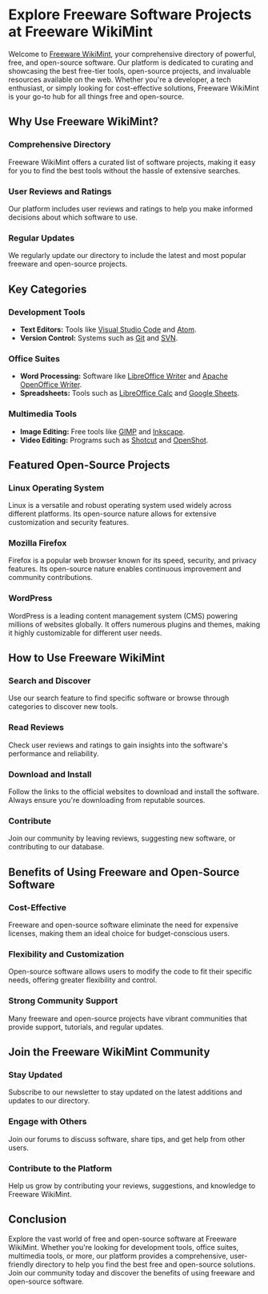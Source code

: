# Explore Freeware Software Projects at Freeware WikiMint

Welcome to [Freeware WikiMint](http://freeware.wikimint.com), your comprehensive directory of powerful, free, and open-source software. Our platform is dedicated to curating and showcasing the best free-tier tools, open-source projects, and invaluable resources available on the web. Whether you're a developer, a tech enthusiast, or simply looking for cost-effective solutions, Freeware WikiMint is your go-to hub for all things free and open-source.

## Why Use Freeware WikiMint?

### Comprehensive Directory

Freeware WikiMint offers a curated list of software projects, making it easy for you to find the best tools without the hassle of extensive searches.

### User Reviews and Ratings

Our platform includes user reviews and ratings to help you make informed decisions about which software to use.

### Regular Updates

We regularly update our directory to include the latest and most popular freeware and open-source projects.

## Key Categories

### Development Tools

- **Text Editors:** Tools like [Visual Studio Code](https://code.visualstudio.com/) and [Atom](https://atom.io/).
- **Version Control:** Systems such as [Git](https://git-scm.com/) and [SVN](https://subversion.apache.org/).

### Office Suites

- **Word Processing:** Software like [LibreOffice Writer](https://www.libreoffice.org/discover/writer/) and [Apache OpenOffice Writer](https://www.openoffice.org/writer/).
- **Spreadsheets:** Tools such as [LibreOffice Calc](https://www.libreoffice.org/discover/calc/) and [Google Sheets](https://www.google.com/sheets/about/).

### Multimedia Tools

- **Image Editing:** Free tools like [GIMP](https://www.gimp.org/) and [Inkscape](https://inkscape.org/).
- **Video Editing:** Programs such as [Shotcut](https://shotcut.org/) and [OpenShot](https://www.openshot.org/).

## Featured Open-Source Projects

### Linux Operating System

Linux is a versatile and robust operating system used widely across different platforms. Its open-source nature allows for extensive customization and security features.

### Mozilla Firefox

Firefox is a popular web browser known for its speed, security, and privacy features. Its open-source nature enables continuous improvement and community contributions.

### WordPress

WordPress is a leading content management system (CMS) powering millions of websites globally. It offers numerous plugins and themes, making it highly customizable for different user needs.

## How to Use Freeware WikiMint

### Search and Discover

Use our search feature to find specific software or browse through categories to discover new tools.

### Read Reviews

Check user reviews and ratings to gain insights into the software's performance and reliability.

### Download and Install

Follow the links to the official websites to download and install the software. Always ensure you're downloading from reputable sources.

### Contribute

Join our community by leaving reviews, suggesting new software, or contributing to our database.

## Benefits of Using Freeware and Open-Source Software

### Cost-Effective

Freeware and open-source software eliminate the need for expensive licenses, making them an ideal choice for budget-conscious users.

### Flexibility and Customization

Open-source software allows users to modify the code to fit their specific needs, offering greater flexibility and control.

### Strong Community Support

Many freeware and open-source projects have vibrant communities that provide support, tutorials, and regular updates.

## Join the Freeware WikiMint Community

### Stay Updated

Subscribe to our newsletter to stay updated on the latest additions and updates to our directory.

### Engage with Others

Join our forums to discuss software, share tips, and get help from other users.

### Contribute to the Platform

Help us grow by contributing your reviews, suggestions, and knowledge to Freeware WikiMint.

## Conclusion

Explore the vast world of free and open-source software at Freeware WikiMint. Whether you're looking for development tools, office suites, multimedia tools, or more, our platform provides a comprehensive, user-friendly directory to help you find the best free and open-source solutions. Join our community today and discover the benefits of using freeware and open-source software.